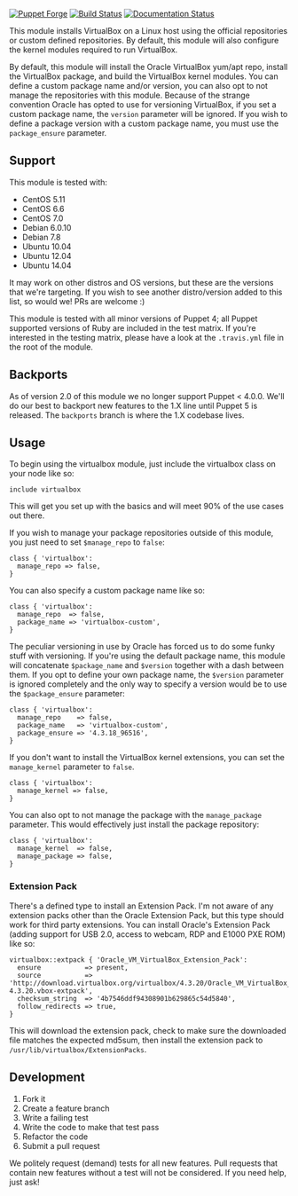 [![Puppet Forge](http://img.shields.io/puppetforge/v/danzilio/virtualbox.svg?style=flat)](https://forge.puppetlabs.com/danzilio/virtualbox) [![Build Status](https://travis-ci.org/danzilio/danzilio-virtualbox.svg)](https://travis-ci.org/danzilio/danzilio-virtualbox) [![Documentation Status](http://img.shields.io/badge/docs-puppet--strings-ff69b4.svg?style=flat)](http://danzilio.github.io/danzilio-virtualbox)

This module installs VirtualBox on a Linux host using the official repositories or custom defined repositories. By default, this module will also configure the kernel modules required to run VirtualBox.

By default, this module will install the Oracle VirtualBox yum/apt repo, install the VirtualBox package, and build the VirtualBox kernel modules. You can define a custom package name and/or version, you can also opt to not manage the repositories with this module. Because of the strange convention Oracle has opted to use for versioning VirtualBox, if you set a custom package name, the `version` parameter will be ignored. If you wish to define a package version with a custom package name, you must use the `package_ensure` parameter.

## Support

This module is tested with:

- CentOS 5.11
- CentOS 6.6
- CentOS 7.0
- Debian 6.0.10
- Debian 7.8
- Ubuntu 10.04
- Ubuntu 12.04
- Ubuntu 14.04

It may work on other distros and OS versions, but these are the versions that we're targeting. If you wish to see another distro/version added to this list, so would we! PRs are welcome :)

This module is tested with all minor versions of Puppet 4; all Puppet supported versions of Ruby are included in the test matrix. If you're interested in the testing matrix, please have a look at the `.travis.yml` file in the root of the module.

## Backports

As of version 2.0 of this module we no longer support Puppet < 4.0.0. We'll do our best to backport new features to the 1.X line until Puppet 5 is released. The `backports` branch is where the 1.X codebase lives.

## Usage

To begin using the virtualbox module, just include the virtualbox class on your node like so:

    include virtualbox

This will get you set up with the basics and will meet 90% of the use cases out there.

If you wish to manage your package repositories outside of this module, you just need to set `$manage_repo` to `false`:

    class { 'virtualbox':
      manage_repo => false,
    }

You can also specify a custom package name like so:

    class { 'virtualbox':
      manage_repo  => false,
      package_name => 'virtualbox-custom',
    }

The peculiar versioning in use by Oracle has forced us to do some funky stuff with versioning. If you're using the default package name, this module will concatenate `$package_name` and `$version` together with a dash between them. If you opt to define your own package name, the `$version` parameter is ignored completely and the only way to specify a version would be to use the `$package_ensure` parameter:

    class { 'virtualbox':
      manage_repo    => false,
      package_name   => 'virtualbox-custom',
      package_ensure => '4.3.18_96516',
    }

If you don't want to install the VirtualBox kernel extensions, you can set the `manage_kernel` parameter to `false`.

    class { 'virtualbox':
      manage_kernel => false,
    }

You can also opt to not manage the package with the `manage_package` parameter. This would effectively just install the package repository:

    class { 'virtualbox':
      manage_kernel  => false,
      manage_package => false,
    }

### Extension Pack

There's a defined type to install an Extension Pack. I'm not aware of any extension packs other than the Oracle Extension Pack, but this type should work for third party extensions. You can install Oracle's Extension Pack (adding support for USB 2.0, access to webcam, RDP and E1000 PXE ROM) like so:

    virtualbox::extpack { 'Oracle_VM_VirtualBox_Extension_Pack':
      ensure           => present,
      source           => 'http://download.virtualbox.org/virtualbox/4.3.20/Oracle_VM_VirtualBox_Extension_Pack-4.3.20.vbox-extpack',
      checksum_string  => '4b7546ddf94308901b629865c54d5840',
      follow_redirects => true,
    }

This will download the extension pack, check to make sure the downloaded file matches the expected md5sum, then install the extension pack to `/usr/lib/virtualbox/ExtensionPacks`.

## Development

1. Fork it
2. Create a feature branch
3. Write a failing test
4. Write the code to make that test pass
5. Refactor the code
6. Submit a pull request

We politely request (demand) tests for all new features. Pull requests that contain new features without a test will not be considered. If you need help, just ask!
